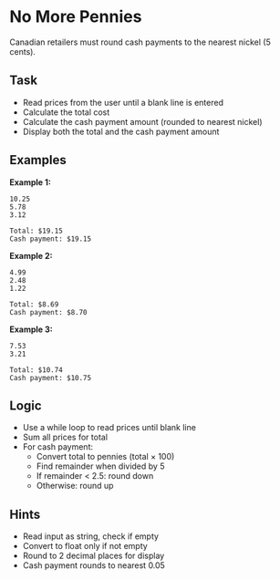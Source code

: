 # No More Pennies

Canadian retailers must round cash payments to the nearest nickel (5 cents).

## Task
- Read prices from the user until a blank line is entered
- Calculate the total cost
- Calculate the cash payment amount (rounded to nearest nickel)
- Display both the total and the cash payment amount

## Examples
**Example 1:**
```
10.25
5.78
3.12

```
```
Total: $19.15
Cash payment: $19.15
```

**Example 2:**
```
4.99
2.48
1.22

```
```
Total: $8.69
Cash payment: $8.70
```

**Example 3:**
```
7.53
3.21

```
```
Total: $10.74
Cash payment: $10.75
```

## Logic
- Use a while loop to read prices until blank line
- Sum all prices for total
- For cash payment:
  - Convert total to pennies (total × 100)
  - Find remainder when divided by 5
  - If remainder < 2.5: round down
  - Otherwise: round up

## Hints
- Read input as string, check if empty
- Convert to float only if not empty
- Round to 2 decimal places for display
- Cash payment rounds to nearest 0.05
